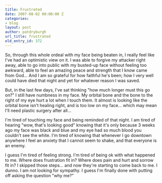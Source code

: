```yaml
---
title: Frustrated
date: 2007-08-02 00:00:00 Z
categories:
- blog
layout: post
author: patdryburgh
url_title: frustrated
old_entry_id: 372
---
```


So, through this whole ordeal with my face being beaten in, I really feel like I've had an optimistic view on it. I was able to forgive my attacker right away, able to go into public with my busted-up face without feeling too awkward, able to feel an amazing peace and strength that I know came from God... And I am so grateful for how faithful he's been; how I very well could have died that night and yet for whatever reason I was saved. 

But, in the last few days, I've sat thinking "how much longer must this go on?" I still have numbness in my face. My orbital bone and the bone to the right of my eye hurt a lot when I touch them. It almost is looking like the orbital bone isn't healing right, and is too low on my face... which may mean I'll need plastic surgery after all... 

I'm tired of touching my face and being reminded of that night. I am tired of hearing "wow, that's looking good" knowing that it's only because 3 weeks ago my face was black and blue and my eye had so much blood you couldn't see the white. I'm tired of knowing that whenever I go downtown anywhere I feel an anxiety that I cannot seem to shake, and that everyone is an enemy. 

I guess I'm tired of feeling strong. I'm tired of being ok with what happened to me. Where does frustration fit in? Where does pain and hurt and sorrow fit in? I skipped those steps... and now they're starting to come back to me. I dunno. I am not looking for sympathy. I guess I'm finally done with putting off asking the question "why me?"
